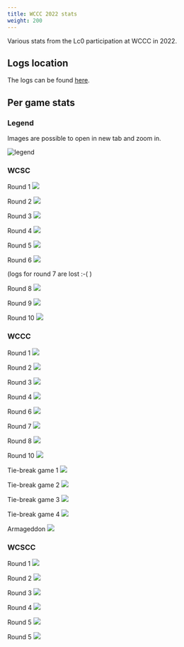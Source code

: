 ```yaml
---
title: WCCC 2022 stats
weight: 200
---
```


Various stats from the Lc0 participation at WCCC in 2022.

## Logs location

The logs can be found [here](http://data.lczero.org/wccc-logs/wccc-2022-lc0-logs.tar.bz2).


## Per game stats

### Legend

Images are possible to open in new tab and zoom in.

![legend](legend.png)

### WCSC

Round 1
![](wcsc-r01-Komodo-Lc0.svg)

Round 2
![](wcsc-r02-Lc0-Shredder.svg)

Round 3
![](wcsc-r03-baron-lc0.svg)

Round 4
![](wcsc-r04-ginkgo-lc0.svg)

Round 5
![](wcsc-r05-lc0-chiron.svg)

Round 6
![](wcsc-r06-lc0-komodo.svg)

(logs for round 7 are lost :-( )

Round 8
![](wcsc-r08-lc0-baron.svg)

Round 9
![](wcsc-r09-lc0-ginkgo.svg)

Round 10
![](wcsc-r10-chiron-lc0.svg)


### WCCC

Round 1
![](wccc-r01-ginkgo-lc0.svg)

Round 2
![](wccc-r02-lc0-shredder.svg)

Round 3
![](wccc-r03-komodo-lc0.svg)

Round 4
![](wccc-r05-lc0-baron.svg)

Round 6
![](wccc-r06-lc0-ginkgo.svg)

Round 7
![](wccc-r07-shredder-lc0.svg)

Round 8
![](wccc-r08-lc0-komodo.svg)

Round 10
![](wccc-r10-baron-lc0.svg)

Tie-break game 1
![](wccc-tb1-komodo-lc0.svg)

Tie-break game 2
![](wccc-tb2-lc0-komodo.svg)

Tie-break game 3
![](wccc-tb3-komodo-lc0.svg)

Tie-break game 4
![](wccc-tb4-lc0-komodo.svg)

Armageddon
![](wccc-arm-komodo-lc0.svg)


### WCSCC

Round 1
![](wcscc-r01-lc0-shredder.svg)

Round 2
![](wcscc-r02-shredder-lc0.svg)

Round 3
![](wcscc-r03-ginkgo-lc0.svg)

Round 4
![](wcscc-r04-lc0-ginkgo.svg)

Round 5
![](wcscc-r05-lc0-komodo.svg)

Round 5
![](wcscc-r06-komodo-lc0.svg)
